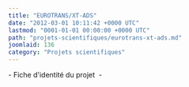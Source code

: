 ```yaml
---
title: "EUROTRANS/XT-ADS"
date: "2012-03-01 10:11:42 +0000 UTC"
lastmod: "0001-01-01 00:00:00 +0000 UTC"
path: "projets-scientifiques/eurotrans-xt-ads.md"
joomlaid: 136
category: "Projets scientifiques"
---
```

\- Fiche d'identité du projet  -
